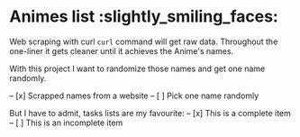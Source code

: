 # Animes list 	:slightly_smiling_faces:

Web scraping with curl `curl` command will get raw data. Throughout the one-liner it gets cleaner until it achieves the Anime's names.

With this project I want to randomize those names and get one name randomly.

– [x] Scrapped names from a website – [ ] Pick one name randomly

But I have to admit, tasks lists are my favourite:
– [x] This is a complete item
– [ ] This is an incomplete item
